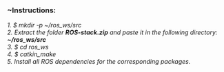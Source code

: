 ### ~Instructions:

_1. $ mkdir -p ~/ros_ws/src_   
_2. Extract the folder **ROS-stack.zip** and paste it in the following directory: **~/ros_ws/src**_  
_3. $ cd ros_ws_   
_4. $ catkin_make_   
_5. Install all ROS dependencies for the corresponding packages._ 
